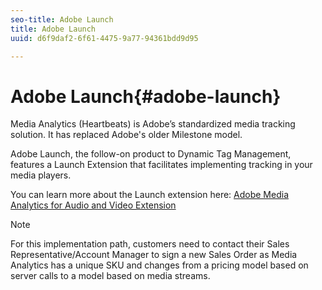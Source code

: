 ```yaml
---
seo-title: Adobe Launch
title: Adobe Launch
uuid: d6f9daf2-6f61-4475-9a77-94361bdd9d95

---
```


# Adobe Launch{#adobe-launch}

Media Analytics (Heartbeats) is Adobe’s standardized media tracking solution. It has replaced Adobe's older Milestone model.

Adobe Launch, the follow-on product to Dynamic Tag Management, features a Launch Extension that facilitates implementing tracking in your media players.

You can learn more about the Launch extension here: [Adobe Media Analytics for Audio and Video Extension](https://docs.adobelaunch.com/extension-reference/web/adobe-media-analytics-for-audio-and-video-extension)

>[!NOTE]
>
>For this implementation path, customers need to contact their Sales Representative/Account Manager to sign a new Sales Order as Media Analytics has a unique SKU and changes from a pricing model based on server calls to a model based on media streams.


